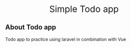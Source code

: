 <p align="center" style="font-size: 200%;">Simple Todo app</p>

## About Todo app

Todo app to practice using laravel in combination with Vue
